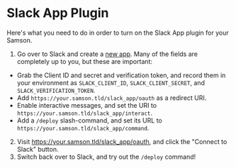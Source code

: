 # Slack App Plugin

Here's what you need to do in order to turn on the Slack App plugin for your Samson.

1. Go over to Slack and create a [new app](https://api.slack.com/apps/new). Many of the fields are completely up to you, but these are important:
  - Grab the Client ID and secret and verification token, and record them in your environment as `SLACK_CLIENT_ID`, `SLACK_CLIENT_SECRET`, and `SLACK_VERIFICATION_TOKEN`.
  - Add `https://your.samson.tld/slack_app/oauth` as a redirect URI.
  - Enable interactive messages, and set the URI to `https://your.samson.tld/slack_app/interact`.
  - Add a `/deploy` slash-command, and set its URL to `https://your.samson.tld/slack_app/command`.
2. Visit https://your.samson.tld/slack_app/oauth, and click the "Connect to Slack" button.
3. Switch back over to Slack, and try out the `/deploy` command!
